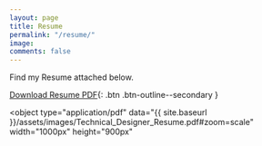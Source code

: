 ```yaml
---
layout: page
title: Resume
permalink: "/resume/"
image: 
comments: false
---
```


Find my Resume attached below.

[Download Resume PDF](/assets/images/resume.pdf){: .btn .btn-outline--secondary }

<object
    type="application/pdf"
    data="{{ site.baseurl }}/assets/images/Technical_Designer_Resume.pdf#zoom=scale"
    width="1000px"
    height="900px"
>
</object>

